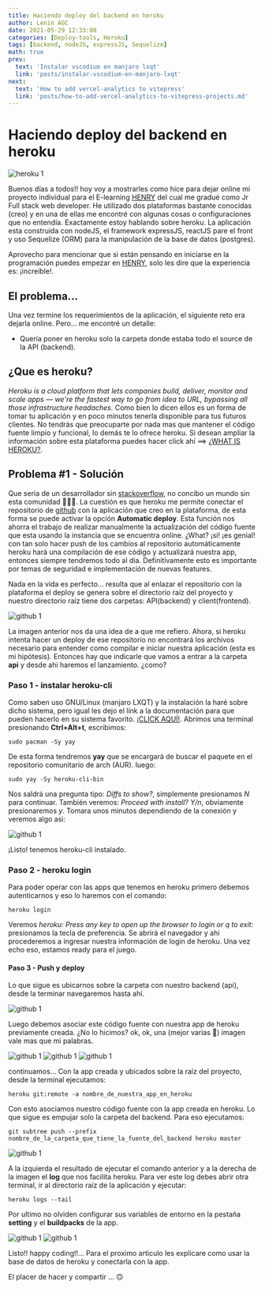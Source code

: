 ```yaml
---
title: Haciendo deploy del backend en heroku
author: Lenin AGC
date: 2021-05-29 12:33:00
categories: [Deploy-tools, Heroku]
tags: [backend, nodeJS, expressJS, Sequelize]
math: true
prev:
  text: 'Instalar vscodium en manjaro lxqt'
  link: 'posts/instalar-vscodium-en-manjaro-lxqt'
next:
  text: 'How to add vercel-analytics to vitepress'
  link: 'posts/how-to-add-vercel-analytics-to-vitepress-projects.md'
---
```

# Haciendo deploy del backend en heroku
![heroku 1](/assets/img_posts/post8_img0.webp)

Buenos días a todos!! hoy voy a mostrarles como hice para dejar online mi proyecto individual para el E-learning [HENRY](https://www.soyhenry.com/) del cual me gradué como Jr Full stack web developer. He utilizado dos plataformas bastante conocidas (creo) y en una de ellas me encontré con algunas cosas o configuraciones que no entendía.
Exactamente estoy hablando sobre heroku. La aplicación esta construida con nodeJS, el framework expressJS, reactJS pare el front y uso Sequelize (ORM) para la manipulación de la base de datos (postgres).

Aprovecho para mencionar que si están pensando en iniciarse en la programación puedes empezar en [HENRY](https://www.soyhenry.com/), solo les dire que la experiencia es: ¡increíble!.

## El problema...

Una vez termine los requerimientos de la aplicación, el siguiente reto era dejarla online. Pero... me encontré un detalle:

- Quería poner en heroku solo la carpeta donde estaba todo el source de la API (backend).

## ¿Que es heroku?

_Heroku is a cloud platform that lets companies build, deliver, monitor and scale apps — we're the fastest way to go from idea to URL, bypassing all those infrastructure headaches._ Como bien lo dicen ellos es un forma de tomar tu aplicación y en poco minutos tenerla disponible para tus futuros clientes. No tendrás que preocuparte por nada mas que mantener el código fuente limpio y funcional, lo demás te lo ofrece heroku.
Si desean ampliar la información sobre esta plataforma puedes hacer click ahí ==> [¿WHAT IS HEROKU?](https://www.heroku.com/what).

## Problema #1 - Solución

Que seria de un desarrollador sin [stackoverflow](https://stackoverflow.com/), no concibo un mundo sin esta comunidad 🤣🤣🤣.
La cuestión es que heroku me permite conectar el repositorio de [github](https://github.com/) con la aplicación que creo en la plataforma, de esta forma se puede activar la opción **Automatic deploy**. Esta función nos ahorra el trabajo de realizar manualmente la actualización del código fuente que esta usando la instancia que se encuentra online. ¿What? ¡si! ¡es genial! con tan solo hacer push de los cambios al repositorio automáticamente heroku hará una compilación de ese código y actualizará nuestra app, entonces siempre tendremos todo al dia. Definitivamente esto es importante por temas de seguridad e implementación de nuevas features.

Nada en la vida es perfecto... resulta que al enlazar el repositorio con la plataforma el deploy se genera sobre el directorio raíz del proyecto y nuestro directorio raíz tiene dos carpetas: API(backend) y client(frontend).

![github 1](/assets/img_posts/post8_img1.webp)

La imagen anterior nos da una idea de a que me refiero. Ahora, si heroku intenta hacer un deploy de ese repositorio no encontrará los archivos necesario para entender como compilar e iniciar nuestra aplicación (esta es mi hipótesis). Entonces hay que indicarle que vamos a entrar a la carpeta **api** y desde ahi haremos el lanzamiento. ¿como?

### Paso 1 - instalar heroku-cli

Como saben uso GNU/Linux (manjaro LXQT) y la instalación la haré sobre dicho sistema, pero igual les dejo el link a la documentación para que pueden hacerlo en su sistema favorito. [¡CLICK AQUÍ!](https://devcenter.heroku.com/articles/heroku-cli).
Abrimos una terminal presionando **Ctrl+Alt+t**, escribimos:

```
sudo pacman -Sy yay
```

De esta forma tendremos **yay** que se encargará de buscar el paquete en el repositorio comunitario de arch (AUR). luego:

```
sudo yay -Sy heroku-cli-bin
```

Nos saldrá una pregunta tipo: _Diffs to show?_, simplemente presionamos _N_ para continuar. También veremos: _Proceed with install? Y/n_, obviamente presionaremos _y_. Tomara unos minutos dependiendo de la conexión y veremos algo asi:

![github 1](/assets/img_posts/post8_img2.webp)

¡Listo! tenemos heroku-cli instalado.

### Paso 2 - heroku login

Para poder operar con las apps que tenemos en heroku primero debemos autenticarnos y eso lo haremos con el comando:

```
heroku login
```

Veremos _heroku: Press any key to open up the browser to login or q to exit:_ presionamos la tecla de preferencia.
Se abrirá el navegador y ahi procederemos a ingresar nuestra información de login de heroku. Una vez echo eso, estamos ready para el juego.

#### Paso 3 - Push y deploy

Lo que sigue es ubicarnos sobre la carpeta con nuestro backend (api), desde la terminar navegaremos hasta ahí.

![github 1](/assets/img_posts/post8_img4.webp)

Luego debemos asociar este código fuente con nuestra app de heroku previamente creada. ¿No lo hicimos? ok, ok, una (mejor varias 🤣) imagen vale mas que mi palabras.

![github 1](/assets/img_posts/post8_img5.webp)
![github 1](/assets/img_posts/post8_img6.webp)
![github 1](/assets/img_posts/post8_img7.webp)

continuamos... Con la app creada y ubicados sobre la raíz del proyecto, desde la terminal ejecutamos:

```
heroku git:remote -a nombre_de_nuestra_app_en_heroku
```

Con esto asociamos nuestro código fuente con la app creada en heroku. Lo que sigue es empujar solo la carpeta del backend.
Para eso ejecutamos:

```
git subtree push --prefix nombre_de_la_carpeta_que_tiene_la_fuente_del_backend heroku master
```

![github 1](/assets/img_posts/post8_img8.webp)

A la izquierda el resultado de ejecutar el comando anterior y a la derecha de la imagen el **log** que nos facilita heroku. Para ver este log debes abrir otra terminal, ir al directorio raíz de la aplicación y ejecutar:

```
heroku logs --tail
```

Por ultimo no olviden configurar sus variables de entorno en la pestaña **setting** y el **buildpacks** de la app.

![github 1](/assets/img_posts/post8_img9.webp)
![github 1](/assets/img_posts/post8_img10.webp)

Listo!! happy coding!!...
Para el proximo articulo les explicare como usar la base de datos de heroku y conectarla con la app.

El placer de hacer y compartir … 🙃
